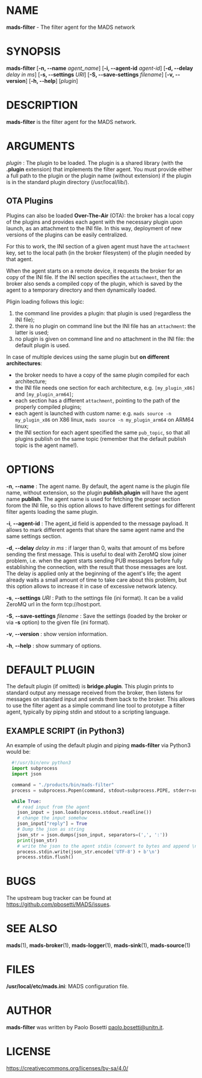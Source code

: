 
# NAME

**mads-filter** - The filter agent for the MADS network

# SYNOPSIS

**mads-filter** 
  [**\-n, \-\-name** *agent_name*] 
  [**\-i, \-\-agent-id** *agent-id*]
  [**\-d, \-\-delay** *delay in ms*]
  [**\-s, \-\-settings** *URI*]
  [**\-S, \-\-save-settings** *filename*]
  [**\-v, \-\-version**]
  [**\-h, \-\-help**]
  [*plugin*]

# DESCRIPTION

**mads-filter** is the filter agent for the MADS network. 

# ARGUMENTS

*plugin*
:  The plugin to be loaded. The plugin is a shared library (with the **.plugin** extension) that implements the filter agent. You must provide either a full path to the plugin or the plugin name (without extension) if the plugin is in the standard plugin directory (/usr/local/lib/).

## OTA Plugins

Plugins can also be loaded **Over-The-Air** (OTA): the broker has a local copy of the plugins and provides each agent with the necessary plugin upon launch, as an attachment to the INI file. In this way, deployment of new versions of the plugins can be easily centralized.

For this to work, the INI section of a given agent must have the `attachment` key, set to the local path (in the broker filesystem) of the plugin needed by that agent.

When the agent starts on a remote device, it requests the broker for an copy of the INI file. If the INI section specifies the `attachment`, then the broker also sends a compiled copy of the plugin, which is saved by the agent to a temporary directory and then dynamically loaded.

Pligin loading follows this logic:

1. the command line provides a plugin: that plugin is used (regardless the INI file);
2. there is no plugin on command line but the INI file has an `attachment`: the latter is used;
3. no plugin is given on command line and no attachment in the INI file: the default plugin is used.

In case of multiple devices using the same plugin but **on different architectures**:

* the broker needs to have a copy of the same plugin compiled for each architecture;
* the INI file needs one section for each architecture, e.g. `[my_plugin_x86]` and `[my_plugin_arm64]`;
* each section has a different `attachment`, pointing to the path of the properly compiled plugins;
* each agent is launched with custom name: e.g. `mads source -n my_plugin_x86` on X86 linux, `mads source -n my_plugin_arm64` on ARM64 linux;
* the INI section for each agent specified the same `pub_topic`, so that all plugins publish on the same topic (remember that the default publish topic is the agent name!).
  

# OPTIONS

**\-n**, **\-\-name**
:  The agent name. By default, the agent name is the plugin file name, without extension, so the plugin **publish.plugin** will have the agent name **publish**. The agent name is used for fetching the proper section forom the INI file, so this option allows to have different settings for different filter agents loading the same plugin.

**\-i**, **\-\-agent-id**
:  The agent_id field is appended to the message payload. It allows to mark different agents that share the same agent name and the same settings section.

**\-d**, **\-\-delay** *delay in ms*
:  if larger than 0, waits that amount of ms before sending the first message. This is useful to deal with ZeroMQ slow joiner problem, i.e. when the agent starts sending PUB messages before fully establishing the connection, with the result that those messages are lost. The delay is applied only at the beginning of the agent's life; the agent already waits a small amount of time to take care about this problem, but this option allows to increase it in case of excessive network latency.

**\-s**, **\-\-settings** *URI*
:  Path to the settings file (ini format). It can be a valid ZeroMQ url in the form tcp://host:port.

**\-S**, **\-\-save-settings** *filename*
:  Save the settings (loaded by the broker or via **\-s** option) to the given file (ini format).

**\-v**, **\-\-version**
: show version information.

**\-h**, **\-\-help**
:  show summary of options.

# DEFAULT PLUGIN

The default plugin (if omitted) is **bridge.plugin**. This plugin prints to standard output any message received from the broker, then listens for messages on standard input and sends them back to the broker. This allows to use the filter agent as a simple command line tool to prototype a filter agent, typically by piping stdin and stdout to a scripting language.

## EXAMPLE SCRIPT (in Python3)

An example of using the default plugin and piping **mads-filter** via Python3 would be:

```python
  #!/usr/bin/env python3
  import subprocess
  import json

  command = "./products/bin/mads-filter"
  process = subprocess.Popen(command, stdout=subprocess.PIPE, stderr=subprocess.DEVNULL, stdin=subprocess.PIPE, shell=True)

  while True:
    # read input from the agent
    json_input = json.loads(process.stdout.readline())
    # change the input somehow
    json_input["reply"] = True
    # Dump the json as string
    json_str = json.dumps(json_input, separators=(',', ':'))
    print(json_str)
    # write the json to the agent stdin (convert to bytes and append \n)
    process.stdin.write(json_str.encode('UTF-8') + b'\n')
    process.stdin.flush()
```

# BUGS

The upstream bug tracker can be found at https://github.com/pbosetti/MADS/issues.

# SEE ALSO

**mads**(1), **mads-broker**(1), **mads-logger**(1), **mads-sink**(1), **mads-source**(1)

# FILES

**/usr/local/etc/mads.ini**: MADS configuration file.

# AUTHOR

**mads-filter** was written by Paolo Bosetti <paolo.bosetti@unitn.it>.

# LICENSE

https://creativecommons.org/licenses/by-sa/4.0/